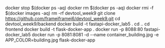 docker stop $(docker ps -aq)
docker rm $(docker ps -aq)
docker rmi -f $(docker images -aq)
rm -rf devtool_week9
git clone https://github.com/framejframej6/devtool_week9.git
cd devtool_week9/backend
docker build -t fastapi-docker_lab5 .
cd ..
cd frontend
docker build -t flask-docker-app .
docker run -p 8088:80 fastapi-docker_lab5 
docker run -p 8081:8081 -d --name container_building.jpg  -e APP_COLOR=building.jpg flask-docker-app
